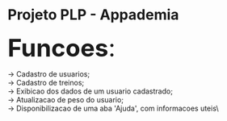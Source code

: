 # Projeto PLP - Appademia

<font size= "20">**Funcoes**:</font>

-> Cadastro de usuarios;\
-> Cadastro de treinos;\
-> Exibicao dos dados de um usuario cadastrado;\
-> Atualizacao de peso do usuario;\
-> Disponibilizacao de uma aba 'Ajuda', com informacoes uteis\


